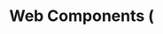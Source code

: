 # Web Components (<template>, <slot>, <shadow-dom>)

Componentes reutilizables nativos.

## <template>

Plantilla inerte.

**Ejemplo**:

```html
<template id="mi-template">
    <style>
        .card { border: 1px solid #ccc; padding: 10px; }
    </style>
    <div class="card">
        <h3><slot name="titulo">Título</slot></h3>
        <p><slot name="contenido">Contenido</slot></p>
    </div>
</template>
```

## Custom Elements

Componentes personalizados.

**Ejemplo**:

```javascript
class MiCard extends HTMLElement {
    connectedCallback() {
        const template = document.getElementById('mi-template');
        const clone = template.content.cloneNode(true);
        this.attachShadow({mode: 'open'}).appendChild(clone);
    }
}

customElements.define('mi-card', MiCard);
```

**Uso**:

```html
<mi-card>
    <span slot="titulo">Mi Título</span>
    <span slot="contenido">Mi contenido</span>
</mi-card>
```

**Notas importantes**: Soporte moderno. Polyfills disponibles para navegadores antiguos.